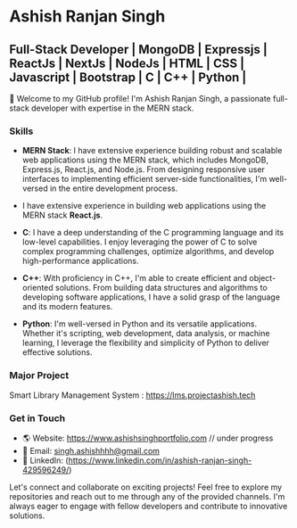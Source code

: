 # Ashish Ranjan Singh

## Full-Stack Developer | MongoDB | Expressjs | ReactJs | NextJs | NodeJs | HTML | CSS | Javascript | Bootstrap | C | C++ | Python |

👋 Welcome to my GitHub profile! I'm Ashish Ranjan Singh, a passionate full-stack developer with expertise in the MERN stack.

### Skills

- **MERN Stack**: I have extensive experience building robust and scalable web applications using the MERN stack, which includes MongoDB, Express.js, React.js, and Node.js. From designing responsive user interfaces to implementing efficient server-side functionalities, I'm well-versed in the entire development process.
- I have extensive experience in building web applications using the MERN stack **React.js**. 

- **C**: I have a deep understanding of the C programming language and its low-level capabilities. I enjoy leveraging the power of C to solve complex programming challenges, optimize algorithms, and develop high-performance applications.

- **C++**: With proficiency in C++, I'm able to create efficient and object-oriented solutions. From building data structures and algorithms to developing software applications, I have a solid grasp of the language and its modern features.

- **Python**: I'm well-versed in Python and its versatile applications. Whether it's scripting, web development, data analysis, or machine learning, I leverage the flexibility and simplicity of Python to deliver effective solutions.

### Major Project
Smart Library Management System : https://lms.projectashish.tech

### Get in Touch

- 🌎 Website: https://www.ashishsinghportfolio.com // under progress
- 📧 Email: singh.ashishhhh@gmail.com
- 💼 LinkedIn: (https://www.linkedin.com/in/ashish-ranjan-singh-429596249/)

Let's connect and collaborate on exciting projects! Feel free to explore my repositories and reach out to me through any of the provided channels. I'm always eager to engage with fellow developers and contribute to innovative solutions.


